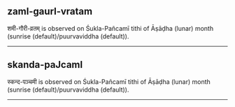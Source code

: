 ## zamI-gaurI-vratam

शमी-गौरी-व्रतम् is observed on Śukla-Pañcamī tithi of Āṣāḍha (lunar) month (sunrise (default)/puurvaviddha (default)).


---
## skanda-paJcamI

स्कन्द-पञ्चमी is observed on Śukla-Pañcamī tithi of Āṣāḍha (lunar) month (sunrise (default)/puurvaviddha (default)).


---
